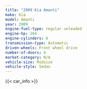 ```yaml
---
title: "2009 Kia Amanti"
make: Kia
model: Amanti
year: 2009
engine-fuel-type: regular unleaded
engine-hp: 264
engine-cylinders: 6
transmission-type: Automatic
driven-wheels: Front wheel drive
number-of-doors: 4
market-category: N/A
vehicle-size: Midsize
vehicle-style: Sedan
---
```


{{< car_info >}}
